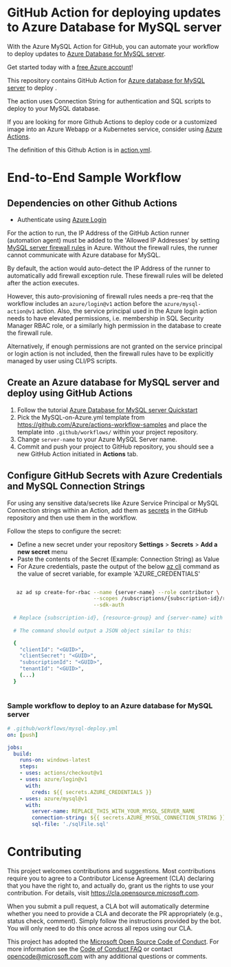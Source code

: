 # GitHub Action for deploying updates to Azure Database for MySQL server

With the Azure MySQL Action for GitHub, you can automate your workflow to deploy updates to [Azure Database for MySQL server](https://azure.microsoft.com/en-in/services/mysql/).

Get started today with a [free Azure account](https://azure.com/free/open-source)!

This repository contains GitHub Action for [Azure database for MySQL server](https://github.com/Azure/mysql) to deploy . 

The action uses Connection String for authentication and SQL scripts to deploy to your MySQL database.

If you are looking for more Github Actions to deploy code or a customized image into an Azure Webapp or a Kubernetes service, consider using [Azure Actions](https://github.com/Azure/actions).

The definition of this Github Action is in [action.yml](https://github.com/Azure/mysql/blob/master/action.yml).

# End-to-End Sample Workflow

## Dependencies on other Github Actions

* Authenticate using [Azure Login](https://github.com/Azure/login)

For the action to run, the IP Address of the GitHub Action runner (automation agent) must be added to the 'Allowed IP Addresses' by setting [MySQL server firewall rules](https://docs.microsoft.com/en-us/azure/mysql/howto-manage-firewall-using-portal) in Azure.  Without the firewall rules, the runner cannot communicate with Azure database for MySQL.

By default, the action would auto-detect the IP Address of the runner to automatically add firewall exception rule. These firewall rules will be deleted after the action executes.

However, this auto-provisioning of firewall rules needs a pre-req that the workflow includes an `azure/login@v1` action before the `azure/mysql-action@v1` action. Also, the service principal used in the Azure login action needs to have elevated permissions, i.e. membership in SQL Security Manager RBAC role, or a similarly high permission in the database to create the firewall rule.

Alternatively, if enough permissions are not granted on the service principal or login action is not included, then the firewall rules have to be explicitly managed by user using CLI/PS scripts.

## Create an Azure database for MySQL server and deploy using GitHub Actions
1. Follow the tutorial [Azure Database for MySQL server Quickstart](https://docs.microsoft.com/en-us/azure/mysql/quickstart-create-mysql-server-database-using-azure-portal)
2. Pick the MySQL-on-Azure.yml template from https://github.com/Azure/actions-workflow-samples and place the template into `.github/workflows/` within your project repository.
3. Change `server-name` to your Azure MySQL Server name.
4. Commit and push your project to GitHub repository, you should see a new GitHub Action initiated in **Actions** tab.

## Configure GitHub Secrets with Azure Credentials and MySQL Connection Strings
For using any sensitive data/secrets like Azure Service Principal or MySQL Connection strings within an Action, add them as [secrets](https://help.github.com/en/github/automating-your-workflow-with-github-actions/virtual-environments-for-github-actions#creating-and-using-secrets-encrypted-variables) in the GitHub repository and then use them in the workflow.

Follow the steps to configure the secret:
  * Define a new secret under your repository **Settings** > **Secrets** > **Add a new secret** menu
  * Paste the contents of the Secret (Example: Connection String) as Value
  * For Azure credentials, paste the output of the below [az cli](https://docs.microsoft.com/en-us/cli/azure/?view=azure-cli-latest) command as the value of secret variable, for example 'AZURE_CREDENTIALS'
```bash  

   az ad sp create-for-rbac --name {server-name} --role contributor \
                            --scopes /subscriptions/{subscription-id}/resourceGroups/{resource-group} \
                            --sdk-auth
                            
  # Replace {subscription-id}, {resource-group} and {server-name} with the subscription, resource group and name of the Azure MySQL server
  
  # The command should output a JSON object similar to this:

  {
    "clientId": "<GUID>",
    "clientSecret": "<GUID>",
    "subscriptionId": "<GUID>",
    "tenantId": "<GUID>",
    (...)
  }
  
```
 
### Sample workflow to deploy to an Azure database for MySQL server

```yaml
# .github/workflows/mysql-deploy.yml
on: [push]

jobs:
  build:
    runs-on: windows-latest
    steps:
    - uses: actions/checkout@v1
    - uses: azure/login@v1
      with:
        creds: ${{ secrets.AZURE_CREDENTIALS }}
    - uses: azure/mysql@v1
      with:
        server-name: REPLACE_THIS_WITH_YOUR_MYSQL_SERVER_NAME
        connection-string: ${{ secrets.AZURE_MYSQL_CONNECTION_STRING }}
        sql-file: './sqlFile.sql'
 ```


# Contributing

This project welcomes contributions and suggestions.  Most contributions require you to agree to a
Contributor License Agreement (CLA) declaring that you have the right to, and actually do, grant us
the rights to use your contribution. For details, visit https://cla.opensource.microsoft.com.

When you submit a pull request, a CLA bot will automatically determine whether you need to provide
a CLA and decorate the PR appropriately (e.g., status check, comment). Simply follow the instructions
provided by the bot. You will only need to do this once across all repos using our CLA.

This project has adopted the [Microsoft Open Source Code of Conduct](https://opensource.microsoft.com/codeofconduct/).
For more information see the [Code of Conduct FAQ](https://opensource.microsoft.com/codeofconduct/faq/) or
contact [opencode@microsoft.com](mailto:opencode@microsoft.com) with any additional questions or comments.